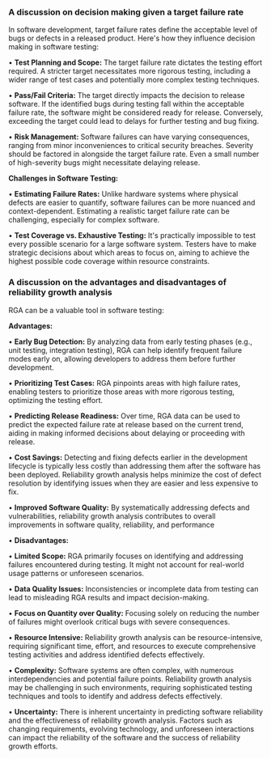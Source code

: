 ### A discussion on decision making given a target failure rate
In software development, target failure rates define the acceptable level of bugs or defects in a released product. Here's how they influence decision making in software testing:

•	**Test Planning and Scope:** The target failure rate dictates the testing effort required. A stricter target necessitates more rigorous testing, including a wider range of test cases and potentially more complex testing techniques.

•	**Pass/Fail Criteria:** The target directly impacts the decision to release software. If the identified bugs during testing fall within the acceptable failure rate, the software might be considered ready for release. Conversely, exceeding the target could lead to delays for further testing and bug fixing.

•	**Risk Management:** Software failures can have varying consequences, ranging from minor inconveniences to critical security breaches. Severity should be factored in alongside the target failure rate. Even a small number of high-severity bugs might necessitate delaying release.

**Challenges in Software Testing:**

•	**Estimating Failure Rates:** Unlike hardware systems where physical defects are easier to quantify, software failures can be more nuanced and context-dependent. Estimating a realistic target failure rate can be challenging, especially for complex software.

•	**Test Coverage vs. Exhaustive Testing:** It's practically impossible to test every possible scenario for a large software system. Testers have to make strategic decisions about which areas to focus on, aiming to achieve the highest possible code coverage within resource constraints.

### A discussion on the advantages and disadvantages of reliability growth analysis

RGA can be a valuable tool in software testing:

**Advantages:**

•	**Early Bug Detection:** By analyzing data from early testing phases (e.g., unit testing, integration testing), RGA can help identify frequent failure modes early on, allowing developers to address them before further development.

•	**Prioritizing Test Cases:** RGA pinpoints areas with high failure rates, enabling testers to prioritize those areas with more rigorous testing, optimizing the testing effort.

•	**Predicting Release Readiness:** Over time, RGA data can be used to predict the expected failure rate at release based on the current trend, aiding in making informed decisions about delaying or proceeding with release.

•	**Cost Savings:** Detecting and fixing defects earlier in the development lifecycle is typically less costly than addressing them after the software has been deployed. Reliability growth analysis helps minimize the cost of defect resolution by identifying issues when they are easier and less expensive to fix.

•	**Improved Software Quality:** By systematically addressing defects and vulnerabilities, reliability growth analysis contributes to overall improvements in software quality, reliability, and performance

•	**Disadvantages:**

•	**Limited Scope:** RGA primarily focuses on identifying and addressing failures encountered during testing. It might not account for real-world usage patterns or unforeseen scenarios.

•	**Data Quality Issues:** Inconsistencies or incomplete data from testing can lead to misleading RGA results and impact decision-making.

•	**Focus on Quantity over Quality:** Focusing solely on reducing the number of failures might overlook critical bugs with severe consequences.

•	**Resource Intensive:** Reliability growth analysis can be resource-intensive, requiring significant time, effort, and resources to execute comprehensive testing activities and address identified defects effectively.

•	**Complexity:** Software systems are often complex, with numerous interdependencies and potential failure points. Reliability growth analysis may be challenging in such environments, requiring sophisticated testing techniques and tools to identify and address defects effectively.

•	**Uncertainty:** There is inherent uncertainty in predicting software reliability and the effectiveness of reliability growth analysis. Factors such as changing requirements, evolving technology, and unforeseen interactions can impact the reliability of the software and the success of reliability growth efforts.

